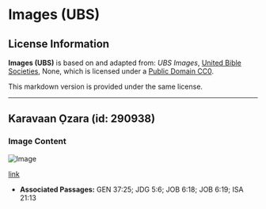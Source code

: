# Images (UBS)

## License Information

**Images (UBS)** is based on and adapted from: _UBS Images_, [United Bible Societies](https://unitedbiblesocieties.org/), None, which is licensed under a [Public Domain CC0](https://creativecommons.org/public-domain/cc0/).

This markdown version is provided under the same license.



--------------------------------

## Karavaan Ọzara (id: 290938)

### Image Content

![Image](https://cdn.aquifer.bible/aquifer-content/resources/Media/WEB-0108_caravan_desert.jpg)

[link](https://cdn.aquifer.bible/aquifer-content/resources/Media/WEB-0108_caravan_desert.jpg)

* **Associated Passages:** GEN 37:25; JDG 5:6; JOB 6:18; JOB 6:19; ISA 21:13

